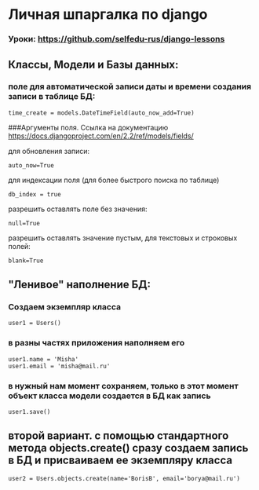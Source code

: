 # Личная шпаргалка по django

### Уроки: https://github.com/selfedu-rus/django-lessons

## Классы, Модели и Базы данных:
### поле для автоматической записи даты и времени создания записи в таблице БД:
```
time_create = models.DateTimeField(auto_now_add=True)
```
###Аргументы поля.
Ссылка на документацию https://docs.djangoproject.com/en/2.2/ref/models/fields/

для обновления записи:
```
auto_now=True
```
для индексации поля (для более быстрого поиска по таблице)
```
db_index = true
```
разрешить оставлять поле без значения:
```
null=True
```
разрешить оставлять значение пустым, для текстовых и строковых полей:
```
blank=True
```
 ## "Ленивое" наполнение БД:
 ### Создаем экземпляр класса
 ```
 user1 = Users()
 ```
 ### в разны частях приложения наполняем его
 ```
 user1.name = 'Misha'
 user1.email = 'misha@mail.ru'
 ```
 ### в нужный нам момент сохраняем, только в этот момент объект класса модели создается в БД как запись
 ```
 user1.save()
 ```
 ## второй вариант. с помощью стандартного метода objects.create() сразу создаем запись в БД и присваиваем ее экземпляру класса
```
user2 = Users.objects.create(name='BorisB', email='borya@mail.ru')
```
